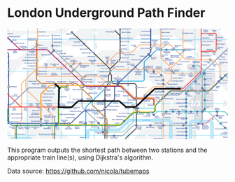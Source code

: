 # London Underground Path Finder

![](images/underground.png)

This program outputs the shortest path between two stations and the appropriate train line(s),
using Dijkstra's algorithm.

Data source: https://github.com/nicola/tubemaps

